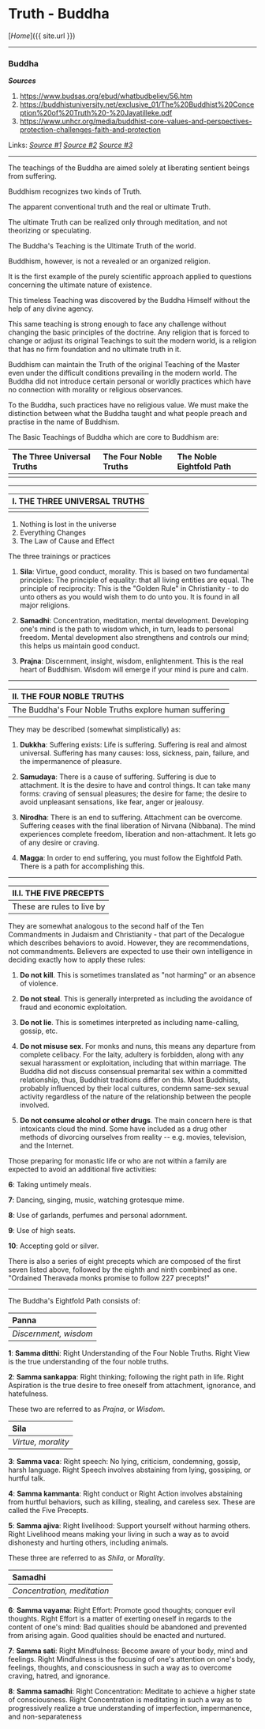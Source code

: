 # Truth - Buddha

[_Home_]({{ site.url }})


---

### Buddha

___Sources___

1. https://www.budsas.org/ebud/whatbudbeliev/56.htm 
2. https://buddhistuniversity.net/exclusive_01/The%20Buddhist%20Conception%20of%20Truth%20-%20Jayatilleke.pdf 
3. https://www.unhcr.org/media/buddhist-core-values-and-perspectives-protection-challenges-faith-and-protection 

[1]: https://www.budsas.org/ebud/whatbudbeliev/56.htm
[2]: https://buddhistuniversity.net/exclusive_01/The%20Buddhist%20Conception%20of%20Truth%20-%20Jayatilleke.pdf
[3]: https://www.unhcr.org/media/buddhist-core-values-and-perspectives-protection-challenges-faith-and-protection

Links: _[Source #1][1]_ _[Source #2][2]_ _[Source #3][3]_

---

The teachings of the Buddha are aimed solely at liberating sentient beings from suffering.

Buddhism recognizes two kinds of Truth.

The apparent conventional truth and the real or ultimate Truth.

The ultimate Truth can be realized only through meditation, and not theorizing or speculating. 

The Buddha's Teaching is the Ultimate Truth of the world.

Buddhism, however, is not a revealed or an organized religion.

It is the first example of the purely scientific approach applied to questions concerning the ultimate nature of existence.

This timeless Teaching was discovered by the Buddha Himself without the help of any divine agency.

This same teaching is strong enough to face any challenge without changing the basic principles of the doctrine. Any religion that is forced to change or adjust its original Teachings to suit the modern world, is a religion that has no firm foundation and no ultimate truth in it.

Buddhism can maintain the Truth of the original Teaching of the Master even under the difficult conditions prevailing in the modern world. The Buddha did not introduce certain personal or worldly practices which have no connection with morality or religious observances.

To the Buddha, such practices have no religious value. We must make the distinction between what the Buddha taught and what people preach and practise in the name of Buddhism.

The Basic Teachings of Buddha which are core to Buddhism are:

|The Three Universal Truths|The Four Noble Truths|The Noble Eightfold Path|
|:-|:-|:-|
||||

---

|I. THE THREE UNIVERSAL TRUTHS|
|:-|
||

1. Nothing is lost in the universe  
2. Everything Changes 
3. The Law of Cause and Effect

The three trainings or practices 

1. **Sila**: Virtue,  good  conduct,  morality.  This  is  based  on  two  fundamental  principles:  The principle  of  equality:  that  all  living  entities  are  equal.  The  principle  of reciprocity:  This  is the  "Golden  Rule"  in  Christianity  -  to  do  unto  others  as  you  would  wish  them  to  do unto you.  It is found in all major religions. 
 
2. **Samadhi**: Concentration,  meditation,  mental  development.  Developing  one's  mind  is  the path  to  wisdom  which,  in  turn,  leads  to  personal  freedom.  Mental  development  also strengthens and controls our mind; this helps us maintain good conduct. 
 
3. **Prajna**: Discernment,  insight,  wisdom,  enlightenment.  This  is  the  real  heart  of  Buddhism. Wisdom will emerge if your mind is pure and calm.

---

|II. THE FOUR NOBLE TRUTHS|
|:-|
|The  Buddha's Four  Noble  Truths explore  human  suffering|

They  may  be  described  (somewhat simplistically) as: 
 
1. **Dukkha**: Suffering exists: Life is suffering. Suffering is real and almost universal. Suffering has many causes: loss, sickness, pain, failure, and the impermanence of pleasure. 
 
2. **Samudaya**: There is a cause of suffering. Suffering is due to attachment.  It is the desire to have and control things. It can take many forms: craving of sensual pleasures; the desire for fame; the desire to avoid unpleasant sensations, like fear, anger or jealousy. 
 
3. **Nirodha**: There is an end to suffering. Attachment can be overcome. Suffering ceases with the final liberation of Nirvana (Nibbana). The mind experiences complete freedom, 
liberation and non-attachment. It lets go of any desire or craving. 
 
4. **Magga**: In  order  to  end  suffering,  you  must  follow  the  Eightfold  Path.  There  is  a  path  for accomplishing this.

---

|II.I. THE FIVE PRECEPTS|
|:-|
|These are rules to live by|

They are somewhat analogous to the second half of the Ten Commandments in Judaism and Christianity - that part of the Decalogue which describes behaviors to avoid. However, they are recommendations, not commandments. Believers are expected to use their own intelligence in deciding exactly how to apply these rules: 
 
1. **Do not kill**. This is sometimes translated as "not harming" or an absence of violence. 
 
2. **Do not steal**. This is generally interpreted as including the avoidance of fraud and economic exploitation. 
 
3. **Do not lie**. This is sometimes interpreted as including name-calling, gossip, etc. 
 
4. **Do not misuse sex**. For monks and nuns, this means any departure from complete celibacy. 
For  the  laity,  adultery  is  forbidden,  along  with  any  sexual  harassment  or  exploitation, including that within marriage. The Buddha did not discuss consensual premarital sex within a committed relationship, thus, Buddhist traditions differ on this. Most Buddhists, probably influenced by their local cultures, condemn same-sex sexual activity regardless of the nature of the relationship between the people involved. 
 
5. **Do not consume alcohol or other drugs**. The main concern here is that intoxicants cloud the mind.  Some  have  included  as  a  drug  other  methods  of  divorcing  ourselves  from  reality  -- e.g. movies, television, and the Internet.  
 
Those preparing for monastic life or who are not within a family are expected to avoid an additional five activities: 
 
**6**: Taking untimely meals.

**7**: Dancing, singing, music, watching grotesque mime. 

**8**: Use of garlands, perfumes and personal adornment. 

**9**: Use of high seats. 

**10**: Accepting gold or silver. 

There is also a series of eight precepts which are composed of the first seven listed above, followed by the eighth and ninth combined as one. "Ordained Theravada monks promise to follow 227 precepts!"

---

The Buddha's Eightfold Path consists of:

|Panna|
|:-|
|_Discernment, wisdom_|

**1**: **Samma ditthi**: Right Understanding of the Four Noble Truths. Right View is the true understanding of the four noble truths. 
 
**2**: **Samma sankappa**: Right thinking; following the right path in life. Right Aspiration is the true desire to free oneself from attachment, ignorance, and hatefulness. 
 
These two are referred to as *Prajna*, or *Wisdom*. 

|Sila|
|:-|
|_Virtue, morality_|

**3**: **Samma vaca**: Right speech: No lying, criticism, condemning, gossip, harsh language. Right Speech involves abstaining from lying, gossiping, or hurtful talk. 
 
**4**: **Samma kammanta**: Right conduct or Right Action involves abstaining from hurtful 
behaviors, such as killing, stealing, and careless sex. These are called the Five Precepts.   
 
**5**: **Samma  ajiva**: Right livelihood: Support yourself without harming others. Right Livelihood means making your living in such a way as to avoid dishonesty and hurting others, including animals. 
 
These three are referred to as *Shila*, or *Morality*. 

|Samadhi|
|:-|
|_Concentration, meditation_|

**6**: **Samma vayama**: Right Effort: Promote good thoughts; conquer evil thoughts. Right Effort is a matter of exerting oneself in regards to the content of one's mind: Bad qualities should be abandoned and prevented from arising again. Good qualities should be enacted and nurtured. 
 
**7**: **Samma sati**: Right Mindfulness: Become aware of your body, mind and feelings. Right Mindfulness is the focusing of one's attention on one's body, feelings, thoughts, and consciousness in such a way as to overcome craving, hatred, and ignorance. 
 
**8**: **Samma samadhi**: Right Concentration: Meditate to achieve a higher state of consciousness. Right Concentration is meditating in such a way as to progressively realize a true understanding of imperfection, impermanence, and non-separateness

